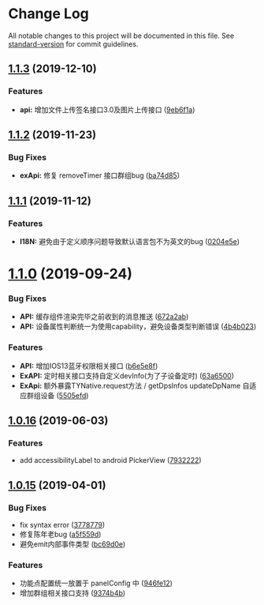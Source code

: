 # Change Log

All notable changes to this project will be documented in this file. See [standard-version](https://github.com/conventional-changelog/standard-version) for commit guidelines.

<a name="1.1.3"></a>
## [1.1.3](http://code.registry.wgine.com/TuyaRN/tuya-native-kit/compare/v1.1.2...v1.1.3) (2019-12-10)


### Features

* **api:** 增加文件上传签名接口3.0及图片上传接口 ([9eb6f1a](9eb6f1a))



<a name="1.1.2"></a>
## [1.1.2](http://code.registry.wgine.com/TuyaRN/tuya-native-kit/compare/v1.1.1...v1.1.2) (2019-11-23)


### Bug Fixes

* **exApi:** 修复 removeTimer 接口群组bug ([ba74d85](ba74d85))



<a name="1.1.1"></a>
## [1.1.1](http://code.registry.wgine.com/TuyaRN/tuya-native-kit/compare/v1.1.0...v1.1.1) (2019-11-12)


### Features

* **I18N:** 避免由于定义顺序问题导致默认语言包不为英文的bug ([0204e5e](0204e5e))



<a name="1.1.0"></a>
# [1.1.0](http://code.registry.wgine.com/TuyaRN/tuya-native-kit/compare/v1.0.16...v1.1.0) (2019-09-24)


### Bug Fixes

* **API:** 缓存组件渲染完毕之前收到的消息推送 ([672a2ab](672a2ab))
* **API:** 设备属性判断统一为使用capability，避免设备类型判断错误 ([4b4b023](4b4b023))


### Features

* **API:** 增加IOS13蓝牙权限相关接口 ([b6e5e8f](b6e5e8f))
* **ExAPI:** 定时相关接口支持自定义devInfo(为了子设备定时) ([63a6500](63a6500))
* **ExApi:** 额外暴露TYNative.request方法 / getDpsInfos updateDpName 自适应群组设备 ([5505efd](5505efd))



<a name="1.0.16"></a>
## [1.0.16](http://code.registry.wgine.com/TuyaRN/tuya-native-kit/compare/v1.0.15...v1.0.16) (2019-06-03)


### Features

* add accessibilityLabel to android PickerView ([7932222](7932222))



<a name="1.0.15"></a>
## [1.0.15](http://code.registry.wgine.com/TuyaRN/tuya-native-kit/compare/v1.0.13...v1.0.15) (2019-04-01)


### Bug Fixes

* fix syntax error ([3778779](3778779))
* 修复陈年老bug ([a5f559d](a5f559d))
* 避免emit内部事件类型 ([bc69d0e](bc69d0e))


### Features

* 功能点配置统一放置于 panelConfig 中 ([946fe12](946fe12))
* 增加群组相关接口支持 ([9374b4b](9374b4b))

